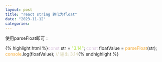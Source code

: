 ```yaml
---
layout: post
title: "react string 转化为float"
date: "2023-11-12"
categories: 
---
```

<p>使用parseFloat即可：</p>
{% highlight html %}<span style="color:#dcc6e0">const</span> str = <span style="color:#abe338">&quot;3.14&quot;</span>;
<span style="color:#dcc6e0">const</span> floatValue = <span style="color:#f5ab35">parseFloat</span>(str);
<span style="color:#f5ab35">console</span>.log(floatValue); <span style="color:#d4d0ab">// 输出 3.14</span>{% endhighlight %}
